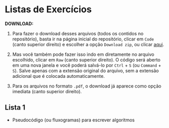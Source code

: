 # Listas de Exercícios

**DOWNLOAD:**

1. Para fazer o download desses arquivos (todos os contidos no repositório), basta ir na página inicial do repositório, clicar em `Code` (canto superior direito) e escolher a opção `Download zip`, ou clicar [aqui](https://github.com/anacwagner/Monitoria-Computacao-2020/archive/master.zip). 


2. Mas você também pode fazer isso indo em diretamente no arquivo escolhido, clicar em `Raw` (canto superior direito). O código será aberto em uma nova janela e você poderá salvá-lo por `Ctrl` + `S` (ou `Command` + `S`). Salve apenas com a extensão original do arquivo, sem a extensão adicional que é colocada automaticamente. 


3. Para os arquivos no formato `.pdf`, o download já aparece como opção imediata (canto superior direito).


## Lista 1
* Pseudocódigo (ou fluxogramas) para escrever algoritmos


